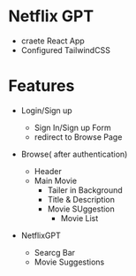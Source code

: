 # Netflix GPT

- craete React App
- Configured TailwindCSS

# Features
- Login/Sign up
    -  Sign In/Sign up Form
    - redirect to Browse Page
- Browse( after authentication)
    - Header
    - Main Movie
        - Tailer in Background
        - Title & Description
        - Movie SUggestion
            - Movie List

- NetflixGPT
    - Searcg Bar
    - Movie Suggestions